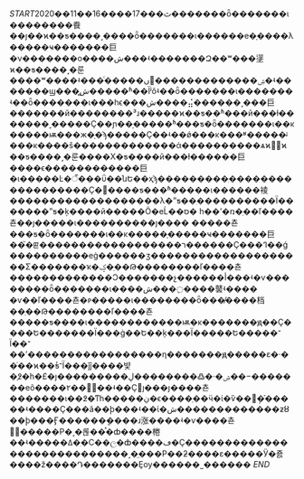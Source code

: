 $START$2020��11��16����17���ٿ�������ȫ�������ι��������飬��ȷ��ϰ��ƽ����˼����ȫ�������ι������е�ָ����λ�����ҹ�������巨�ν�������о����ش���ʵ�������Զ��ʷ���塣ϰ��ƽ����˼�룬����ʷ����ʵ���ͨ�����ں͹�������������ۺ�ʵ�������ϣ���̻ش�����ʱ��Ϊʲôʵ��ȫ�������ι�������ʵ��ȫ�������ι���һϵ���ش����⣬������˼���巨�������й��������³ɹ�����ϰ��ƽ��ʱ���й���ɫ�������˼�����Ҫ��ɲ��֣�����ʱ���ƽ�ȫ�������ι��ĸ�����ѭ���ж�ָ�ϡ�����Ҫ��ʵ��ǿ���ĸ���ʶ�����ᶨ���ĸ����š�������������ά����������ѧϰ�᳹ϰ��ƽ����˼�룬����Χ�ƽ����й���ɫ������巨����ϵ������������巨�ι�����Ŀ�꣬���ΰ��նԵ��ҳϡ���������ִ������������������Ҫ�󣬴����ƽ���ʱ�����ι������裬�������������������λ�ˮƽ��ִ����������Ϊ�������ˮƽ�ķ����й�����Ӧ�еĹ��ס�
һ��ʼ�ռ�ֵ��ľ����쵼��ȷ�����ι����������ȷ����
�����쵼���ƽ�ȫ�������ι��ĸ�����֤�����ҹ�������巨��֮�ꡣ������������������ר������Ҫ���ߣ��ǵ����������еġ������ӡ��������������������Σ�������ҡ�ؼ�ֵ��Թ��������ľ����쵼�������������Ͻ�������չ������أ���ʵ�ѵ��������ȫ�������ι����ش���߲����䵽ʵ����
�ѵ��ľ����쵼�ᴩ�����ι��������ȫ���̸����档��ֵ��Թ��������ľ����쵼�����ƽ����ι������������ѭ�ĸ�������ԭ��Ҫ����Ե�������Ϊ���ġ��Ե��ķ���Ϊ�����Ե�����־Ϊ��־��ʼ�����������������η�������ԭ�����ε�·��ͬ��ϰ��ƽͬ־Ϊ���ĵĵ����뱣�ָ߶�һ�£�ȷ���������ۺ�·�߷��������ڸ���������еõ����۲��۹᳹��ʵ��Ҫ׼ȷ���յ����쵼�������ι��߶�ͳһ�����ڹ�ϵ����ַ��ӵ�ί�ѷ��򡢹ܴ�֡�����ʵ����Ҫ���ã��ϸ���ʵ��ί�ش�������������ƶȣ��ϸ���Ӻ������ܷ����ɹ涨����ʵ�ѵ����쵼�᳹�����Ρ�˼�롢��֯�ȸ����棬��ʵ�����ߡ�ִ�С��ල�ȸ����ڡ�Ҫ����������������������������˼�̤���Ρ��ƻ����ε�����Ӱ�죬����ž����Դ�������Ȩѹ������˽������
$END$